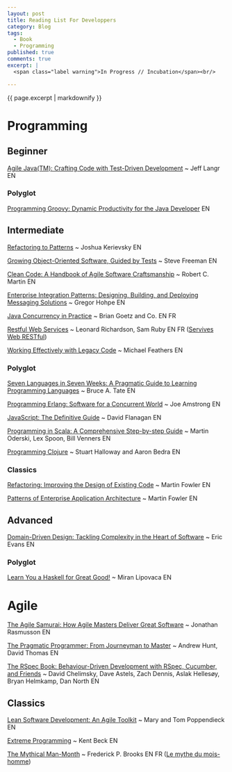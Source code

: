 ```yaml
---
layout: post
title: Reading List For Developpers
category: Blog
tags:
  - Book
  - Programming
published: true
comments: true
excerpt: |
  <span class="label warning">In Progress // Incubation</span><br/>

---
```


{{ page.excerpt | markdownify }}

# Programming

## Beginner

[Agile Java(TM): Crafting Code with Test-Driven Development](http://www.amazon.com/Agile-Java-Crafting-Test-Driven-Development/dp/0131482394) ~ Jeff Langr <span class="label notice">EN</span>

### Polyglot

[Programming Groovy: Dynamic Productivity for the Java Developer](http://pragprog.com/book/vslg/programming-groovy) <span class="label notice">EN</span>

## Intermediate

[Refactoring to Patterns](http://www.amazon.fr/Refactoring-Patterns-Joshua-Kerievsky/dp/0321213351) ~ Joshua Kerievsky <span class="label notice">EN</span>

[Growing Object-Oriented Software, Guided by Tests](http://www.amazon.fr/Growing-Object-Oriented-Software-Guided-Tests/dp/0321503627) ~ Steve Freeman <span class="label notice">EN</span>

[Clean Code: A Handbook of Agile Software Craftsmanship](http://www.amazon.fr/Clean-Code-Handbook-Software-Craftsmanship/dp/0132350882) ~ Robert C. Martin <span class="label notice">EN</span>

[Enterprise Integration Patterns: Designing, Building, and Deploying Messaging Solutions](http://www.amazon.fr/Enterprise-Integration-Patterns-Designing-Deploying/dp/0321200683) ~ Gregor Hohpe <span class="label notice">EN</span>

[Java Concurrency in Practice](http://www.amazon.fr/Java-Concurrency-Practice-Brian-Goetz/dp/0321349601) ~ Brian Goetz and Co. <span class="label notice">EN</span> <span class="label notice">FR</span>

[Restful Web Services](http://www.amazon.fr/Restful-Web-Services-Leonard-Richardson/dp/0596529260) ~ Leonard Richardson, Sam Ruby <span class="label notice">EN</span> <span class="label notice">FR</span> ([Servives Web RESTful](http://www.amazon.fr/Servives-Web-RESTful-Leonard-Richardson/dp/2841774481))

[Working Effectively with Legacy Code](http://www.amazon.fr/Working-Effectively-Legacy-Michael-Feathers/dp/0131177052) ~ Michael Feathers <span class="label notice">EN</span>

### Polyglot

[Seven Languages in Seven Weeks: A Pragmatic Guide to Learning Programming Languages](http://pragprog.com/book/btlang/seven-languages-in-seven-weeks) ~ Bruce A. Tate <span class="label notice">EN</span>

[Programming Erlang: Software for a Concurrent World](http://pragprog.com/book/jaerlang/programming-erlang) ~ Joe Amstrong <span class="label notice">EN</span>

[JavaScript: The Definitive Guide](http://www.amazon.fr/Javascript-Definitive-Guide-David-Flanagan/dp/0596805527) ~ David Flanagan <span class="label notice">EN</span>

[Programming in Scala: A Comprehensive Step-by-step Guide](http://www.amazon.fr/Programming-Scala-Martin-Odersky/dp/0981531644) ~ Martin Oderski, Lex Spoon, Bill Venners <span class="label notice">EN</span>

[Programming Clojure](http://pragprog.com/book/shcloj2/programming-clojure) ~ Stuart Halloway and Aaron Bedra <span class="label notice">EN</span>

### Classics

[Refactoring: Improving the Design of Existing Code](http://www.amazon.fr/Refactoring-Improving-Design-Existing-Code/dp/0201485672) ~ Martin Fowler <span class="label notice">EN</span>

[Patterns of Enterprise Application Architecture](http://www.amazon.fr/Patterns-Enterprise-Application-Architecture-Martin/dp/0321127420) ~ Martin Fowler <span class="label notice">EN</span>

## Advanced

[Domain-Driven Design: Tackling Complexity in the Heart of Software](http://www.amazon.fr/Domain-Driven-Design-Tackling-Complexity-Software/dp/0321125215) ~ Eric Evans <span class="label notice">EN</span>

### Polyglot

[Learn You a Haskell for Great Good!](http://learnyouahaskell.com/) ~ Miran Lipovaca <span class="label notice">EN</span>

# Agile

[The Agile Samurai: How Agile Masters Deliver Great Software](http://pragprog.com/book/jtrap/the-agile-samurai) ~ Jonathan Rasmusson <span class="label notice">EN</span>

[The Pragmatic Programmer: From Journeyman to Master](http://pragprog.com/the-pragmatic-programmer) ~ Andrew Hunt, David Thomas <span class="label notice">EN</span>

[The RSpec Book: Behaviour-Driven Development with RSpec, Cucumber, and Friends](http://pragprog.com/book/achbd/the-rspec-book) ~ David Chelimsky, Dave Astels, Zach Dennis, Aslak Hellesøy, Bryan Helmkamp, Dan North <span class="label notice">EN</span>

## Classics

[Lean Software Development: An Agile Toolkit](http://www.amazon.fr/Lean-Software-Development-Agile-Toolkit/dp/0321150783) ~  Mary and Tom Poppendieck <span class="label notice">EN</span>

[Extreme Programming](http://www.amazon.fr/Extreme-Programming-Explained-Embrace-Change/dp/0321278658) ~ Kent Beck <span class="label notice">EN</span>

[The Mythical Man-Month](http://www.amazon.fr/The-Mythical-Man-Month-Engineering-Anniversary/dp/0201835959) ~ Frederick P. Brooks <span class="label notice">EN</span> <span class="label notice">FR</span> ([Le mythe du mois-homme](http://livre.fnac.com/a126153/Frederick-P-Brooks-Le-mythe-du-mois-homme))





